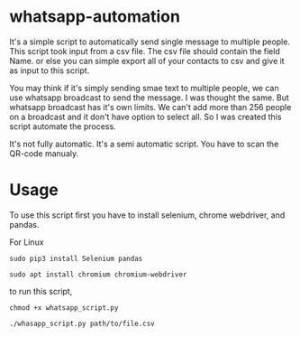 # whatsapp-automation
It's a simple script to automatically send single message to multiple people. This script took input from a csv file. The csv file should contain the field Name. or else you can simple export all of your contacts to csv and give it as input to this script. 

You may think if it's simply sending smae text to multiple people, we can use whatsapp broadcast to send the message. I was thought the same. But whatsapp broadcast has it's own limits. We can't add more than 256 people on a broadcast and it don't have option to select all. So I was created this script automate the process. 

It's not fully automatic. It's a semi automatic script. You have to scan the QR-code manualy.

# Usage 

To use this script first you have to install selenium, chrome webdriver, and pandas.

  For Linux
  
    sudo pip3 install Selenium pandas

    sudo apt install chromium chromium-webdriver
  
to run this script,

    chmod +x whatsapp_script.py

    ./whasapp_script.py path/to/file.csv
